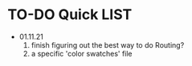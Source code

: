 # TO-DO Quick LIST

* 01.11.21
  1. finish figuring out the best way to do Routing?
  2. a specific 'color swatches' file